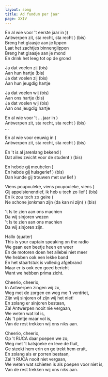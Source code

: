 ```yaml
---
layout: song
title: Ad fundum per jaar
page: XXIV
---
```


En al wie voor 't eerste jaar in         ))  
Antwerpen zit, sta recht, sta recht     	) (bis)  
Breng het glaasje aan je lippen     
Laat het zachtjes binnenglippen   
Breng het glaasje aan je mond  
En drink het leeg tot op de grond  

Ja dat voelen zij (bis)  
Aan hun hartje (bis)  
Ja dat voelen zij (bis)  
Aan hun jeugdig hartje  

Ja dat voelen wij (bis)  
Aan ons hartje (bis)  
Ja dat voelen wij (bis)  
Aan ons jeugdig hartje  

En al wie voor 't ... jaar in 		)  
Antwerpen zit, sta recht, sta recht	) (bis)  
...  

En al wie voor eeuwig in		)  
Antwerpen zit, sta recht, sta recht	) (bis)  

En 't is al jarenlang bekend		)  
Dat alles zwicht voor de student 	) (bis)  

En hebde gij meubelen			)  
En hebde gij huisgerief			) (bis)  
Dan kunde gij trouwen met uw lief	)  

Viens poupouleke, viens poupouleke, viens	)  
Gij appelsienendief, ik heb u toch zo lief	) (bis)  
En ik zou toch zo geire			)  
Ne schone jonkman zijn (da kan ni zijn)	) (bis)  

't Is te zien aan ons machien  
Da wij sinjoren wezen  
't Is te zien aan ons machien  
Da wij sinjoren zijn.  

Hallo (quater)  
This is your captain speaking on the radio  
We gaan een beetje heen en weer  
En de motoren doen het allebei niet meer  
We hebben ook een lekke band  
En het staartstuk is volledig afgebrand  
Maar er is ook een goed bericht  
Want we hebben prima zicht.  

Cheerio, cheerio,  
In Antwerpen zingen wij zo,  
Weg met de zorgen en weg me 't verdriet,  
Zijn wij sinjoren of zijn wij het niet!  
En zolang er sinjoren bestaan,  
Zal Antwerpen nooit nie vergaan,  
We weten wat lol is,  
Als 't pintje maar vol is,  
Van de rest trekken wij ons niks aan.  

Cheerio, cheerio,  
Op 't RUCA daar poepen we zo,  
Weg met 't katsjoeke en leve de fluit,  
Ge steekt hem erin en ge trekt hem eruit,  
En zolang als er porren bestaan,  
Zal 't RUCA nooit niet vergaan,  
We weten wat schieten is als poepen voor niet is,  
Van de rest trekken wij ons niks aan.  
